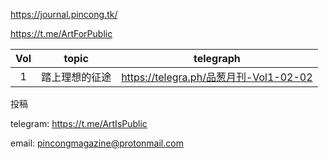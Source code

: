https://journal.pincong.tk/

https://t.me/ArtForPublic

|Vol|topic|telegraph|
|:-:|:-:|:-:|
|1|踏上理想的征途|https://telegra.ph/品葱月刊-Vol1-02-02|

投稿

telegram:
https://t.me/ArtIsPublic

email:
pincongmagazine@protonmail.com
